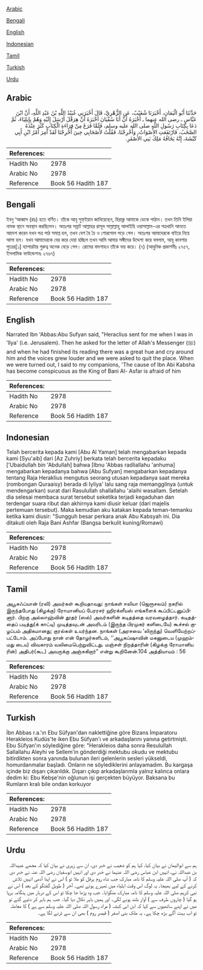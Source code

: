 [Arabic](#arabic)

[Bengali](#bengali)

[English](#english)

[Indonesian](#indonesian)

[Tamil](#tamil)

[Turkish](#turkish)

[Urdu](#urdu)

## Arabic


<div dir="rtl" lang="ar" style={{fontSize:'larger',backgroundColor:'#f8f9fa',padding:20}}>
حَدَّثَنَا أَبُو الْيَمَانِ، أَخْبَرَنَا شُعَيْبٌ، عَنِ الزُّهْرِيِّ، قَالَ أَخْبَرَنِي عُبَيْدُ اللَّهِ بْنُ عَبْدِ اللَّهِ، أَنَّ ابْنَ عَبَّاسٍ ـ رضى الله عنهما ـ أَخْبَرَهُ أَنَّ أَبَا سُفْيَانَ أَخْبَرَهُ أَنَّ هِرَقْلَ أَرْسَلَ إِلَيْهِ وَهُمْ بِإِيلِيَاءَ، ثُمَّ دَعَا بِكِتَابِ رَسُولِ اللَّهِ صلى الله عليه وسلم، فَلَمَّا فَرَغَ مِنْ قِرَاءَةِ الْكِتَابِ كَثُرَ عِنْدَهُ الصَّخَبُ، فَارْتَفَعَتِ الأَصْوَاتُ، وَأُخْرِجْنَا، فَقُلْتُ لأَصْحَابِي حِينَ أُخْرِجْنَا لَقَدْ أَمِرَ أَمْرُ ابْنِ أَبِي كَبْشَةَ، إِنَّهُ يَخَافُهُ مَلِكُ بَنِي الأَصْفَرِ‏.‏
</div>
<div style={{backgroundColor:'#f8f9fa',padding:20, marginBottom: 10}}><table> <thead> <tr> <th>References:</th> <th></th> </tr> </thead> <tbody><tr><td>Hadith No</td><td>2978</td></tr><tr><td>Arabic No</td><td>2978</td></tr><tr><td>Reference</td><td>Book 56 Hadith 187</td></tr></tbody></table></div>

## Bengali


<div dir="ltr" lang="bn" style={{fontSize:'larger',backgroundColor:'#f8f9fa',padding:20}}>
ইবনু ‘আব্বাস (রাঃ) হতে বর্ণিত। তাঁকে আবূ সুফ্ইয়ান জানিয়েছেন, হিরাক্ল আমাকে ডেকে পাঠান। তখন তিনি ইলিয়া নামক স্থানে অবস্থান করছিলেন। অতঃপর সম্রাট আল্লাহর রাসূল সাল্লাল্লাহু আলাইহি ওয়াসাল্লাম-এর পত্রখানি আনতে আদেশ করেন যখন পত্র পাঠ সমাপ্ত হল, তখন বেশ হৈ চৈ ও শোরগোল পড়ে গেল। অতঃপর আমাদেরকে বাইরে নিয়ে আসা হল। যখন আমাদেরকে বের করে দেয়া হচ্ছিল তখন আমি আমার সঙ্গীদের উদ্দেশ্য করে বললাম, আবূ কাবশার পুত্রের[১] ব্যাপারটার গুরুত্ব অনেক বেড়ে গেল। রোমের বাদশাহও তাঁকে ভয় করে। (৭) (আধুনিক প্রকাশনীঃ ২৭৫৭, ইসলামিক ফাউন্ডেশনঃ ২৭৬৭)
</div>
<div style={{backgroundColor:'#f8f9fa',padding:20, marginBottom: 10}}><table> <thead> <tr> <th>References:</th> <th></th> </tr> </thead> <tbody><tr><td>Hadith No</td><td>2978</td></tr><tr><td>Arabic No</td><td>2978</td></tr><tr><td>Reference</td><td>Book 56 Hadith 187</td></tr></tbody></table></div>

## English


<div dir="ltr" lang="en" style={{fontSize:'larger',backgroundColor:'#f8f9fa',padding:20}}>
Narrated Ibn 'Abbas:Abu Sufyan said, "Heraclius sent for me when I was in 'llya' (i.e. Jerusalem). Then he asked for the letter of Allah's Messenger (ﷺ) and when he had finished its reading there was a great hue and cry around him and the voices grew louder and we were asked to quit the place. When we were turned out, I said to my companions, 'The cause of Ibn Abi Kabsha has become conspicuous as the King of Bani Al- Asfar is afraid of him
</div>
<div style={{backgroundColor:'#f8f9fa',padding:20, marginBottom: 10}}><table> <thead> <tr> <th>References:</th> <th></th> </tr> </thead> <tbody><tr><td>Hadith No</td><td>2978</td></tr><tr><td>Arabic No</td><td>2978</td></tr><tr><td>Reference</td><td>Book 56 Hadith 187</td></tr></tbody></table></div>

## Indonesian


<div dir="ltr" lang="id" style={{fontSize:'larger',backgroundColor:'#f8f9fa',padding:20}}>
Telah bercerita kepada kami [Abu Al Yaman] telah mengabarkan kepada kami [Syu'aib] dari [Az Zuhriy] berkata telah bercerita kepadaku ['Ubaidullah bin 'Abdullah] bahwa [Ibnu 'Abbas radliallahu 'anhuma] mengabarkan kepadanya bahwa [Abu Sufyan] mengabarkan kepadanya tentang Raja Heraklius mengutus seorang utusan kepadanya saat mereka (rombongan Quraaisy) berada di Iyliya' lalu sang raja memanggilnya (untuk mendengarkan) surat dari Rasulullah shallallahu 'alaihi wasallam. Setelah dia selesai membaca surat tersebut seketika terjadi kegaduhan dan terdengar suara ribut dan akhirnya kami diusir keluar (dari majelis pertemuan tersebut). Maka kemudian aku katakan kepada teman-temanku ketika kami diusir: "Sungguh besar perkara anak Abu Kabsyah ini. Dia ditakuti oleh Raja Bani Ashfar (Bangsa berkulit kuning/Romawi)
</div>
<div style={{backgroundColor:'#f8f9fa',padding:20, marginBottom: 10}}><table> <thead> <tr> <th>References:</th> <th></th> </tr> </thead> <tbody><tr><td>Hadith No</td><td>2978</td></tr><tr><td>Arabic No</td><td>2978</td></tr><tr><td>Reference</td><td>Book 56 Hadith 187</td></tr></tbody></table></div>

## Tamil


<div dir="ltr" lang="ta" style={{fontSize:'larger',backgroundColor:'#f8f9fa',padding:20}}>
அபூசுஃப்யான் (ரலி) அவர்கள் கூறியதாவது: நாங்கள் ஈலியா (ஜெரூசலம்) நகரில் இருந்தபோது (கிழக்கு) ரோமானியப் பேரரசர் ஹிரக்ளீயஸ் எங்களைக் கூப்பிட்டனுப்பினார். பிறகு அல்லாஹ்வின் தூதர் (ஸல்) அவர்களின் கடிதத்தை வரவழைத்தார். கடிதத்தைப் படித்து(க் காட்டி) முடித்தவுடன் அவரிடம் (இருந்த பிரமுகர் களிடையே) கூச்சல் குழப்பம் அதிகமானது; குரல்கள் உயர்ந்தன. நாங்கள் (அரசவை ‘லிருந்து) வெளியேற்றப்பட்டோம். அப்போது நான் என் தோழர்களிடம், ‘‘அபூகப்ஷாவின் மகனுடைய (முஹம்மது டைய) விவகாரம் வலிமைபெற்றுவிட்டது. மஞ்சள் நிறத்தாரின் (கிழக்கு ரோமானிய ரின்) அதிபர்(கூட) அவருக்கு அஞ்சுகிறார்” என்று கூறினேன்.104 அத்தியாயம் : 56
</div>
<div style={{backgroundColor:'#f8f9fa',padding:20, marginBottom: 10}}><table> <thead> <tr> <th>References:</th> <th></th> </tr> </thead> <tbody><tr><td>Hadith No</td><td>2978</td></tr><tr><td>Arabic No</td><td>2978</td></tr><tr><td>Reference</td><td>Book 56 Hadith 187</td></tr></tbody></table></div>

## Turkish


<div dir="ltr" lang="tr" style={{fontSize:'larger',backgroundColor:'#f8f9fa',padding:20}}>
İbn Abbas r.a.'ın Ebu Süfyan'dan naklettiğine göre Bizans İmparatoru Herakleios Kudüs'te iken Ebu Süfyan'ı ve arkadaşlarını yanına getirtmişti. Ebu Süfyan'ın söylediğine göre: "Herakleios daha sonra Resulullah Sallallahu Aleyhi ve Sellem'in gönderdiği mektubu okudu ve mektubu bitirdikten sonra yanında bulunan ileri gelenlerin sesleri yükseldi, homurdanmalar başladı. Onların ne söylediklerini anlayamadım. Bu kargaşa içinde biz dışarı çıkarıldık. Dışarı çıkıp arkadaşlarımla yalnız kalınca onlara dedim ki: Ebu Kebşe'nin oğlunun işi gerçekten büyüyor. Baksana bu Rumların kralı bile ondan korkuyor
</div>
<div style={{backgroundColor:'#f8f9fa',padding:20, marginBottom: 10}}><table> <thead> <tr> <th>References:</th> <th></th> </tr> </thead> <tbody><tr><td>Hadith No</td><td>2978</td></tr><tr><td>Arabic No</td><td>2978</td></tr><tr><td>Reference</td><td>Book 56 Hadith 187</td></tr></tbody></table></div>

## Urdu


<div dir="rtl" lang="ur" style={{fontSize:'larger',backgroundColor:'#f8f9fa',padding:20}}>
ہم سے ابوالیمان نے بیان کیا، کہا ہم کو شعیب نے خبر دی، ان سے زہری نے بیان کیا کہ مجھے عبیداللہ بن عبداللہ نے، انہیں ابن عباس رضی اللہ عنہما نے خبر دی اور انہیں ابوسفیان رضی اللہ عنہ نے خبر دی کہ ( آپ صلی اللہ علیہ وسلم کا نامہ مبارک جب شاہ روم ہرقل کو ملا تو ) اس نے اپنا آدمی انہیں تلاش کرنے کے لیے بھیجا۔ یہ لوگ اس وقت ایلیاء میں ٹھہرے ہوئے تھے۔ آخر ( طویل گفتگو کے بعد ) اس نے نبی کریم صلی اللہ علیہ وسلم کا نامہ مبارک منگوایا۔ جب وہ پڑھا جا چکا تو اس کے دربار میں ہنگامہ برپا ہو گیا ( چاروں طرف سے ) آواز بلند ہونے لگی۔ اور ہمیں باہر نکال دیا گیا۔ جب ہم باہر کر دئیے گئے تو میں نے اپنے ساتھیوں سے کہا کہ ابن ابی کبشہ ( مراد رسول اللہ صلی اللہ علیہ وسلم سے ہے ) کا معاملہ تو اب بہت آگے بڑھ چکا ہے۔ یہ ملک بنی اصفر ( قیصر روم ) بھی ان سے ڈرنے لگا ہے۔
</div>
<div style={{backgroundColor:'#f8f9fa',padding:20, marginBottom: 10}}><table> <thead> <tr> <th>References:</th> <th></th> </tr> </thead> <tbody><tr><td>Hadith No</td><td>2978</td></tr><tr><td>Arabic No</td><td>2978</td></tr><tr><td>Reference</td><td>Book 56 Hadith 187</td></tr></tbody></table></div>